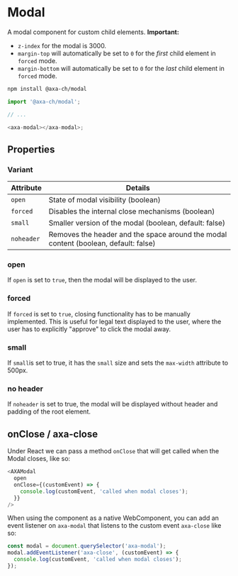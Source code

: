# Modal

A modal component for custom child elements.
**Important:**

- `z-index` for the modal is 3000.
- `margin-top` will automatically be set to `0` for the _first_ child element in `forced` mode.
- `margin-bottom` will automatically be set to `0` for the _last_ child element in `forced` mode.

```bash
npm install @axa-ch/modal
```

```js
import '@axa-ch/modal';

// ...

<axa-modal></axa-modal>;
```

## Properties

### Variant

| Attribute | Details                                                |
| --------- | ------------------------------------------------------ |
| `open`    | State of modal visibility (boolean)                    |
| `forced`  | Disables the internal close mechanisms (boolean)       |
| `small`   | Smaller version of the modal (boolean, default: false) |
| `noheader`| Removes the header and the space around the modal content (boolean, default: false) |

### open

If `open` is set to `true`, then the modal will be displayed to the user.

### forced

If `forced` is set to `true`, closing functionality has to be manually implemented. This is useful for legal text displayed to the user, where the user has to explicitly "approve" to click the modal away.

### small

If `small`is set to true, it has the `small` size and sets the `max-width` attribute to 500px.

### no header

If `noheader` is set to true, the modal will be displayed without header and padding of the root element.

## onClose / axa-close

Under React we can pass a method `onClose` that will get called when the Modal closes, like so:

```js
<AXAModal
  open
  onClose={(customEvent) => {
    console.log(customEvent, 'called when modal closes');
  }}
/>
```

When using the component as a native WebComponent, you can add an event listener on `axa-modal` that listens to the custom event `axa-close` like so:

```js
const modal = document.querySelector('axa-modal');
modal.addEventListener('axa-close', (customEvent) => {
  console.log(customEvent, 'called when modal closes');
});
```
